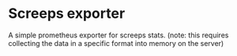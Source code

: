 # Screeps exporter

A simple prometheus exporter for screeps stats. (note: this requires collecting the data in a specific format into memory on the server)

